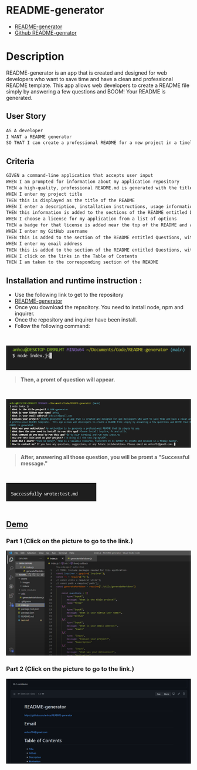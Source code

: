 # README-generator
- [README-generator](https://github.com/anhcu/README-generator/blob/main/test.md#License)
- [Github README-genrator](https://github.com/anhcu/README-generator)

# Description
README-generator is an app that is created and designed for web developers who want to save time and have a clean and professional README template.  This app allows web developers to create a README file simply by answering a few questions and BOOM! Your README is generated.


## User Story

```md
AS A developer
I WANT a README generator
SO THAT I can create a professional README for a new project in a timely manner. 
```

## Criteria

```md
GIVEN a command-line application that accepts user input
WHEN I am prompted for information about my application repository
THEN a high-quality, professional README.md is generated with the title of my project and sections entitled Description, Table of Contents, Installation, Usage, License, Contributing, Tests, and Questions
WHEN I enter my project title
THEN this is displayed as the title of the README
WHEN I enter a description, installation instructions, usage information, contribution guidelines, and test instructions
THEN this information is added to the sections of the README entitled Description, Installation, Usage, Contributing, and Tests
WHEN I choose a license for my application from a list of options
THEN a badge for that license is added near the top of the README and a notice is added to the section of the README entitled License that explains which license the application is covered under
WHEN I enter my GitHub username
THEN this is added to the section of the README entitled Questions, with a link to my GitHub profile
WHEN I enter my email address
THEN this is added to the section of the README entitled Questions, with instructions on how to reach me with additional questions
WHEN I click on the links in the Table of Contents
THEN I am taken to the corresponding section of the README
```

## Installation and runtime instruction :
* Use the following link to get to the repository
* [README-generator](https://github.com/anhcu/README-generator/blob/main/test.md#License)
* Once you download the repsoitory. You need to install node, npm and inquirer.
* Once the repository and inquirer have been install.
* Follow the following command:<br />

<br>

![terminal](./assets/images/README1.png)

> **Then, a promt of question will appear.** <br />
<br>

![question](./assets/images/README2.png)

> **After, answering all those question, you will be promt a "Successful message."**<br />
<br>


![promt](./assets/images/README3.png)<br />
<br>


## <ins>Demo</ins>
### Part 1 (Click on the picture to go to the link.)
[![Demo](./assets/images/demo.png)](https://www.youtube.com/watch?v=zLEMolZF69s)

### Part 2 (Click on the picture to go to the link.)
[![Demo 2](./assets/images/README4.png)](https://www.youtube.com/watch?v=bh2DatRxF-k)
